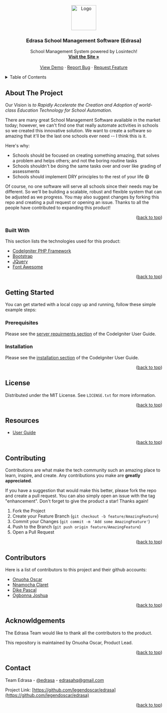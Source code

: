 <div id="top"></div>
<!--
*** Thanks for checking out Edrasa School Management Software . If you have a suggestion
*** that would make this better, please fork the repo and create a pull request
*** or simply open an issue with the tag "enhancement".
*** Don't forget to give the project a star!
*** Thanks again! Now go create something AMAZING! :D
-->

<!-- product LOGO -->
<!-- <br /> -->
<div align="center">
  <a href="https://github.com/legendoscar/edrasa">
    <img src="https://pbs.twimg.com/profile_images/1462717653051658242/ktieqtL5_400x400.jpg" alt="Logo" width="80" height="80">
  </a>

  <h3 align="center">Edrasa School Management Software (Edrasa)</h3>

  <p align="center">
    School Management System powered by Losintech!
    <br />
    <a href="http://edrasa.herokuapp.com/"><strong>Visit the Site »</strong></a>
    <br />
    <br />
    <a href="http://edrasa-dev.herokuapp.com/dashboard">View Demo</a>
    ·
    <a href="https://github.com/legendoscar/edrasa/issues">Report Bug</a>
    ·
    <a href="https://github.com/legendoscar/edrasa/issues">Request Feature</a>
  </p>
</div>

<!-- TABLE OF CONTENTS -->
<details>
  <summary>Table of Contents</summary>
  <ol>
    <li>
      <a href="#about-the-project">About The Project</a>
      <ul>
        <li><a href="#built-with">Built With</a></li>
      </ul>
    </li>
    <li>
      <a href="#getting-started">Getting Started</a>
      <ul>
        <li><a href="#prerequisites">Prerequisites</a></li>
        <li><a href="#installation">Installation</a></li>
      </ul>
    </li>
    <li><a href="#license">License</a></li>
    <li><a href="#resources">Resources</a></li>
    <li><a href="#contributing">Contributing</a></li>
    <li><a href="#contributors">Contributors</a></li>
    <li><a href="#acknowldgements">Acknowldgements</a></li>
    <li><a href="#contact">Contact</a></li>
  </ol>
</details>



<!-- ABOUT THE PROJECT -->
## About The Project

Our Vision is *to Rapidly Accelerate the Creation and Adoption of world-class Education Technology for School Automation.*

There are many great School Management Software available in the market today; however, we can't find one that really automate activities in schools so we created this innovative solution. We want to create a software so amazing that it'll be the last one schools ever need -- I think this is it.

Here's why:
* Schools should be focused on creating something amazing,  that solves a problem and helps others; and not the boring routine tasks
* Schools shouldn't be doing the same tasks over and over like grading of assessments
* Schools should implement DRY principles to the rest of your life :smile:

Of course, no one software will serve all schools since their needs may be different. So we'll be building a scalable, robust and flexible system that can be adjusted as we progress. You may also suggest changes by forking this repo and creating a pull request or opening an issue. Thanks to all the people have contributed to expanding this product!


<p align="right">(<a href="#top">back to top</a>)</p>


### Built With

This section lists the technologies used for this product:

* [CodeIgniter PHP Framework](https://codeigniter.com/)
* [Bootstrap](https://getbootstrap.com)
* [JQuery](https://jquery.com)
* [Font Awesome](https://fontawesome.com/)

<p align="right">(<a href="#top">back to top</a>)</p>


<!-- GETTING STARTED -->
## Getting Started

You can get started with a local copy up and running, follow these simple example steps:

### Prerequisites

Please see the <a href="https://codeigniter.com/user_guide/intro/requirements.html">server requirments section</a>  of the CodeIgniter User Guide.


### Installation

Please see the <a href="http://codeigniter.com/userguide3/installation/index.html">installation section</a>  of the CodeIgniter User Guide.

<p align="right">(<a href="#top">back to top</a>)</p>



<!-- LICENSE -->
## License

Distributed under the MIT License. See `LICENSE.txt` for more information.

<p align="right">(<a href="#top">back to top</a>)</p>



<!-- RESOURCES -->
## Resources

* [User Guide](https://codeigniter.com/userguide3/)

<p align="right">(<a href="#top">back to top</a>)</p>



<!-- CONTRIBUTING -->
## Contributing

Contributions are what make the tech community such an amazing place to learn, inspire, and create. Any contributions you make are **greatly appreciated**.

If you have a suggestion that would make this better, please fork the repo and create a pull request. You can also simply open an issue with the tag "enhancement".
Don't forget to give the product a star! Thanks again!

1. Fork the Project
2. Create your Feature Branch (`git checkout -b feature/AmazingFeature`)
3. Commit your Changes (`git commit -m 'Add some AmazingFeature'`)
4. Push to the Branch (`git push origin feature/AmazingFeature`)
5. Open a Pull Request

<p align="right">(<a href="#top">back to top</a>)</p>



<!-- CONTRIBUTORS -->
## Contributors

Here is a list of contributors to this project and their github accounts:

* [Onuoha Oscar](https://github.com/legendoscar)
* [Nnamocha Claret](https://github.com/claretnnamocha)
* [Dike Pascal](https://github.com/officialozioma)
* [Ogbonna Joshua](https://github.com/joshua-ogbonna)

<p align="right">(<a href="#top">back to top</a>)</p>



<!-- ACKNOWLEDGMENTS -->
## Acknowldgements


The Edrasa Team would like to thank all the contributors to the product.

This repository is maintained by Onuoha Oscar, Product Lead.

<p align="right">(<a href="#top">back to top</a>)</p>



<!-- CONTACT -->
## Contact

Team Edrasa - [@edrasa](https://twitter.com/edrasahq) - edrasahq@gmail.com

Project Link: [https://github.com/legendoscar/edrasa](https://github.com/legendoscar/edrasa)

<p align="right">(<a href="#top">back to top</a>)</p>